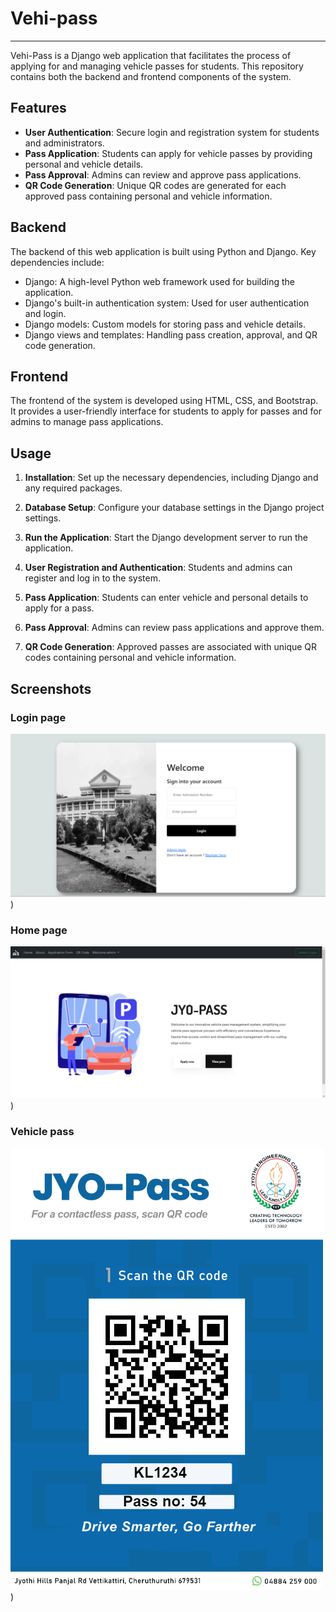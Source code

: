 # Vehi-pass
---

Vehi-Pass is a Django web application that facilitates the process of applying for and managing vehicle passes for students. This repository contains both the backend and frontend components of the system.

## Features

- **User Authentication**: Secure login and registration system for students and administrators.
- **Pass Application**: Students can apply for vehicle passes by providing personal and vehicle details.
- **Pass Approval**: Admins can review and approve pass applications.
- **QR Code Generation**: Unique QR codes are generated for each approved pass containing personal and vehicle information.

## Backend

The backend of this web application is built using Python and Django. Key dependencies include:

- Django: A high-level Python web framework used for building the application.
- Django's built-in authentication system: Used for user authentication and login.
- Django models: Custom models for storing pass and vehicle details.
- Django views and templates: Handling pass creation, approval, and QR code generation.

## Frontend

The frontend of the system is developed using HTML, CSS, and Bootstrap. It provides a user-friendly interface for students to apply for passes and for admins to manage pass applications.

## Usage

1. **Installation**: Set up the necessary dependencies, including Django and any required packages.

2. **Database Setup**: Configure your database settings in the Django project settings.

3. **Run the Application**: Start the Django development server to run the application.

4. **User Registration and Authentication**: Students and admins can register and log in to the system.

5. **Pass Application**: Students can enter vehicle and personal details to apply for a pass.

6. **Pass Approval**: Admins can review pass applications and approve them.

7. **QR Code Generation**: Approved passes are associated with unique QR codes containing personal and vehicle information.

## Screenshots
### Login page
![homepage snap](https://github.com/Sreehari0101/Vehi-Pass/blob/main/vehipass_login.png))
### Home page
![dashboard snap](https://github.com/Sreehari0101/Vehi-Pass/blob/main/vehipass_homeui.png))
### Vehicle pass
![invoice snap](https://github.com/Sreehari0101/Vehi-Pass/blob/main/vehicle_pass%20(99).png))

